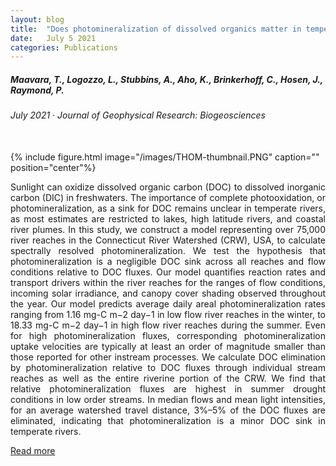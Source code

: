 ```yaml
---
layout: blog
title:  "Does photomineralization of dissolved organics matter in temperate rivers?"
date:   July 5 2021
categories: Publications
---
```


##### Maavara, T., Logozzo, L., Stubbins, A., Aho, K., Brinkerhoff, C., Hosen, J., Raymond, P. <br>
###### July 2021 &middot; *Journal of Geophysical Research: Biogeosciences*
<br>
{% include figure.html image="/images/THOM-thumbnail.PNG" caption="" position="center"%}
<p align = "justify">
Sunlight can oxidize dissolved organic carbon (DOC) to dissolved inorganic carbon (DIC) 
in freshwaters. The importance of complete photooxidation, or photomineralization, as a 
sink for DOC remains unclear in temperate rivers, as most estimates are restricted to 
lakes, high latitude rivers, and coastal river plumes. In this study, we construct a model 
representing over 75,000 river reaches in the Connecticut River Watershed (CRW), USA, to 
calculate spectrally resolved photomineralization. We test the hypothesis that 
photomineralization is a negligible DOC sink across all reaches and flow conditions 
relative to DOC fluxes. Our model quantifies reaction rates and transport drivers within 
the river reaches for the ranges of flow conditions, incoming solar irradiance, and canopy 
cover shading observed throughout the year. Our model predicts average daily areal 
photomineralization rates ranging from 1.16 mg-C m−2 day−1 in low flow river reaches in 
the winter, to 18.33 mg-C m−2 day−1 in high flow river reaches during the summer. Even for
 high photomineralization fluxes, corresponding photomineralization uptake velocities are 
 typically at least an order of magnitude smaller than those reported for other instream 
 processes. We calculate DOC elimination by photomineralization relative to DOC fluxes 
 through individual stream reaches as well as the entire riverine portion of the CRW. 
 We find that relative photomineralization fluxes are highest in summer drought conditions
  in low order streams. In median flows and mean light intensities, for an average 
  watershed travel distance, 3%–5% of the DOC fluxes are eliminated, indicating that 
  photomineralization is a minor DOC sink in temperate rivers.
</p>

<a href="https://doi.org/10.1029/2021JG006402" target="_blank">Read more</a>

<br>